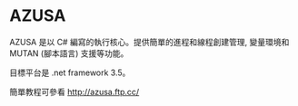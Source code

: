 ﻿AZUSA
=====

AZUSA 是以 C# 編寫的執行核心。提供簡單的進程和線程創建管理, 變量環境和 MUTAN (腳本語言) 支援等功能。

目標平台是 .net framework 3.5。

簡單教程可參看 http://azusa.ftp.cc/

